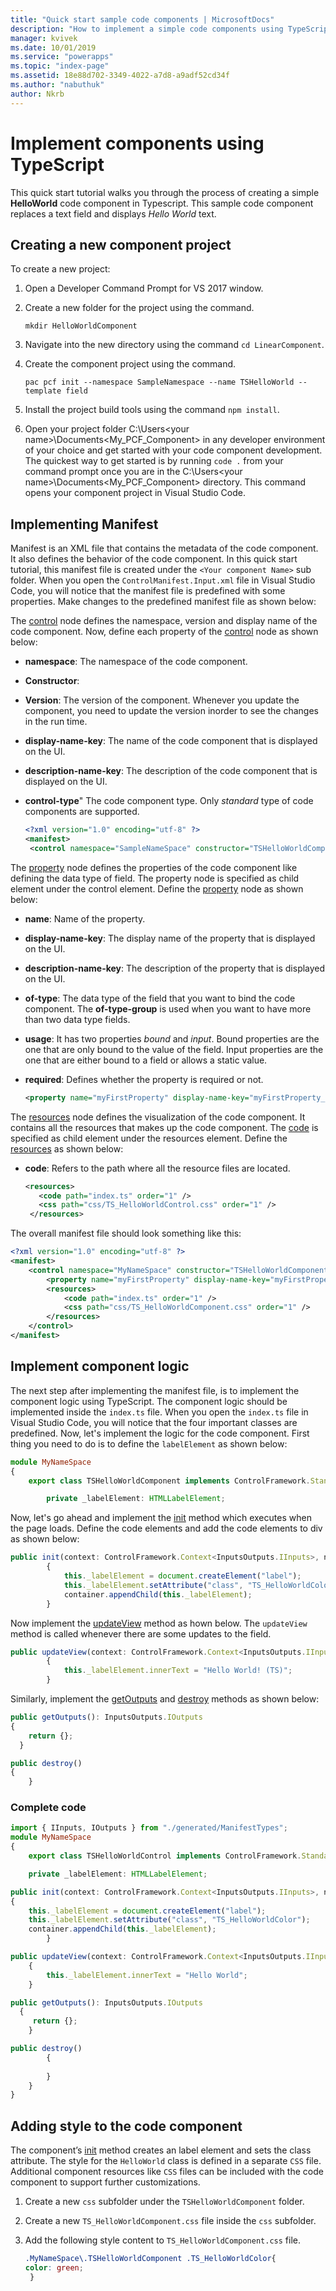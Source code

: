```yaml
---
title: "Quick start sample code components | MicrosoftDocs"
description: "How to implement a simple code components using TypeScript"
manager: kvivek
ms.date: 10/01/2019
ms.service: "powerapps"
ms.topic: "index-page"
ms.assetid: 18e88d702-3349-4022-a7d8-a9adf52cd34f
ms.author: "nabuthuk"
author: Nkrb
---
```


# Implement components using TypeScript

This quick start tutorial walks you through the process of creating a simple **HelloWorld** code component in Typescript. This sample code component replaces a text field and displays *Hello World* text.

## Creating a new component project

To create a new project:

1. Open a Developer Command Prompt for VS 2017 window.
1. Create a new folder for the project using the command. 
    ```CLI
    mkdir HelloWorldComponent
    ```

1. Navigate into the new directory using the command `cd LinearComponent`. 
1. Create the component project using the command. 
    ```CLI
    pac pcf init --namespace SampleNamespace --name TSHelloWorld --template field
    ``` 

1. Install the project build tools using the command `npm install`.
1. Open your project folder C:\Users\<your name>\Documents\<My_PCF_Component> in any developer environment of your choice and get started with your code component development. The quickest way to get started is by running `code .` from your command prompt once you are in the C:\Users\<your name>\Documents\<My_PCF_Component> directory. This command opens your component project in Visual Studio Code.

## Implementing Manifest

Manifest is an XML file that contains the metadata of the code component. It also defines the behavior of the code component. In this quick start tutorial, this manifest file is created under the `<Your component Name>` sub folder. When you open the `ControlManifest.Input.xml` file in Visual Studio Code, you will notice that the manifest file is predefined with some properties. Make changes to the predefined manifest file as shown below:

The [control](manifest-schema-reference/control.md) node defines the namespace, version and display name of the code component. Now, define each property of the [control](manifest-schema-reference/control.md) node as shown below:

 - **namespace**: The namespace of the code component. 
 - **Constructor**: 
 - **Version**: The version of the component. Whenever you update the component, you need to update the version inorder to see the changes in the run time.
 - **display-name-key**: The name of the code component that is displayed on the UI.
 - **description-name-key**: The description of the code component that is displayed on the UI.
 - **control-type**" The code component type. Only *standard* type of code components are supported.

   ```XML
   <?xml version="1.0" encoding="utf-8" ?>
   <manifest>
    <control namespace="SampleNameSpace" constructor="TSHelloWorldComponent" version="1.0.0" display-name-key="Hello World Component" description-key="Displays the Hello World text inside the field." control-type="standard">
   ```

 The [property](manifest-schema-reference/property.md) node defines the properties of the code component like defining the data type of field. The  property node is specified as child element under the control element. Define the [property](manifest-schema-reference/property.md) node as shown below:

  - **name**: Name of the property.
  - **display-name-key**: The display name of the property that is displayed on the UI.
  - **description-name-key**: The description of the property that is displayed on the UI. 
  - **of-type**: The data type of the field that you want to bind the code component. The **of-type-group** is used when you want to have more than two data type fields.
  - **usage**: It has two properties *bound* and *input*. Bound properties are the one that are only bound to the value of the field. Input properties are the one that are either bound to a field or allows a static value.
  - **required**: Defines whether the property is required or not.

    ```XML
    <property name="myFirstProperty" display-name-key="myFirstProperty_Display_Key" description-key="myFirstProperty_Desc_Key" of-type="SingleLine.Text" usage="bound" required="true" />
    ```
The [resources](manifest-schema-reference/resources.md) node defines the visualization of the code component. It contains all the resources that makes up the code component. The [code](manifest-schema-reference/code.md) is specified as child element under the resources element. Define the [resources](manifest-schema-reference/resources.md) as shown below:

 - **code**: Refers to the path where all the resource files are located.
 
   ```XML
   <resources>
	  <code path="index.ts" order="1" />
	  <css path="css/TS_HelloWorldControl.css" order="1" />
	</resources>
   ```
The overall manifest file should look something like this: 

```XML
<?xml version="1.0" encoding="utf-8" ?>
<manifest>
	<control namespace="MyNameSpace" constructor="TSHelloWorldComponent" version="1.0.0" display-name-key="Hello World Component" description-key="Displays the Hello World text inside the field." control-type="standard">
		<property name="myFirstProperty" display-name-key="myFirstProperty_Display_Key" description-key="myFirstProperty_Desc_Key" of-type="SingleLine.Text" usage="bound" required="true" />
		<resources>
			<code path="index.ts" order="1" />
			<css path="css/TS_HelloWorldComponent.css" order="1" />
		</resources>
	</control>
</manifest>
```

## Implement component logic

The next step after implementing the manifest file, is to implement the component logic using TypeScript. The component logic should be implemented inside the `index.ts` file. When you open the `index.ts` file in Visual Studio Code, you will notice that the four important classes are predefined. Now, let's implement the logic for the code component. First thing you need to do is to define the `labelElement` as shown below:

```TypeScript
module MyNameSpace
{
    export class TSHelloWorldComponent implements ControlFramework.StandardControl<InputsOutputs.IInputs, InputsOutputs.IOutputs> {

        private _labelElement: HTMLLabelElement;
```

Now, let's go ahead and implement the [init](reference/control/init.md) method which executes when the page loads. Define the code elements and add the code elements to div as shown below:

```TypeScript
public init(context: ControlFramework.Context<InputsOutputs.IInputs>, notifyOutputChanged: () => void, state: ControlFramework.Dictionary, container:HTMLDivElement)
        {
            this._labelElement = document.createElement("label");
			this._labelElement.setAttribute("class", "TS_HelloWorldColor");
            container.appendChild(this._labelElement);
        }
```

Now implement the [updateView](reference/control/updateview.md) method as hown below. The `updateView` method is called whenever there are some updates to the field. 

```TypeScript
public updateView(context: ControlFramework.Context<InputsOutputs.IInputs>,)
        {
            this._labelElement.innerText = "Hello World! (TS)";
        }
```
Similarly, implement the [getOutputs](reference/control/getoutputs.md) and [destroy](reference/control/destroy.md) methods as shown below:

```TypeScript
public getOutputs(): InputsOutputs.IOutputs
{
    return {};
  }

public destroy()
{
    }
```

### Complete code 

```TypeScript
import { IInputs, IOutputs } from "./generated/ManifestTypes";
module MyNameSpace
{
    export class TSHelloWorldControl implements ControlFramework.StandardControl<InputsOutputs.IInputs, InputsOutputs.IOutputs> {

    private _labelElement: HTMLLabelElement;

public init(context: ControlFramework.Context<InputsOutputs.IInputs>, notifyOutputChanged: () => void, state: ControlFramework.Dictionary, container:HTMLDivElement)
{
    this._labelElement = document.createElement("label");
	this._labelElement.setAttribute("class", "TS_HelloWorldColor");
    container.appendChild(this._labelElement);
        }

public updateView(context: ControlFramework.Context<InputsOutputs.IInputs>,)
    {
        this._labelElement.innerText = "Hello World";
    }

public getOutputs(): InputsOutputs.IOutputs
  {
     return {};
    }

public destroy()
        {
          
        }
    }
}
```

## Adding style to the code component

The component’s [init](reference/control/init.md) method creates an label element and sets the class attribute. The style for the `HelloWorld` class is defined in a separate `CSS` file. Additional component resources like `CSS` files can be included with the code component to support further customizations.

1. Create a new `css` subfolder under the `TSHelloWorldComponent` folder. 
2. Create a new `TS_HelloWorldComponent.css` file inside the `css` subfolder. 
3. Add the following style content to `TS_HelloWorldComponent.css` file.

    ```CSS
    .MyNameSpace\.TSHelloWorldComponent .TS_HelloWorldColor{
	color: green;
     }
    ```